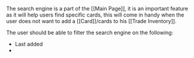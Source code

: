 The search engine is a part of the [[Main Page]], it is an important feature as it will help users find specific cards, this will come in handy when the user does not want to add a [[Card]]/cards to his [[Trade Inventory]]. 

The user should be able to filter the search engine on the following: 
- Last added
- 